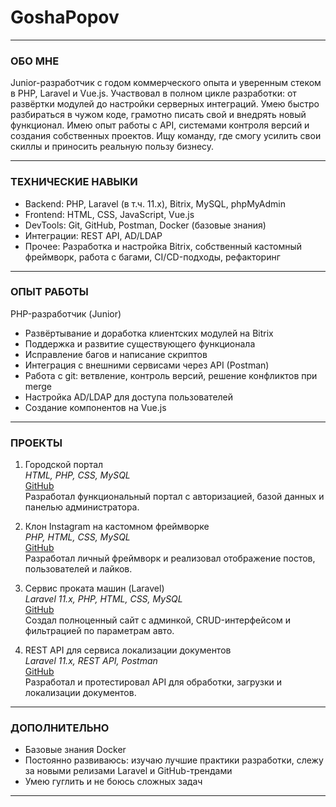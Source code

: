 # GoshaPopov

---

### ОБО МНЕ  
Junior-разработчик с годом коммерческого опыта и уверенным стеком в PHP, Laravel и Vue.js. Участвовал в полном цикле разработки: от развёртки модулей до настройки серверных интеграций. Умею быстро разбираться в чужом коде, грамотно писать свой и внедрять новый функционал. Имею опыт работы с API, системами контроля версий и создания собственных проектов. Ищу команду, где смогу усилить свои скиллы и приносить реальную пользу бизнесу.

---

### ТЕХНИЧЕСКИЕ НАВЫКИ

- Backend: PHP, Laravel (в т.ч. 11.x), Bitrix, MySQL, phpMyAdmin  
- Frontend: HTML, CSS, JavaScript, Vue.js  
- DevTools: Git, GitHub, Postman, Docker (базовые знания)  
- Интеграции: REST API, AD/LDAP  
- Прочее: Разработка и настройка Bitrix, собственный кастомный фреймворк, работа с багами, CI/CD-подходы, рефакторинг

---

### ОПЫТ РАБОТЫ  
PHP-разработчик (Junior)  

- Развёртывание и доработка клиентских модулей на Bitrix  
- Поддержка и развитие существующего функционала  
- Исправление багов и написание скриптов  
- Интеграция с внешними сервисами через API (Postman)  
- Работа с git: ветвление, контроль версий, решение конфликтов при merge  
- Настройка AD/LDAP для доступа пользователей  
- Создание компонентов на Vue.js  

---

### ПРОЕКТЫ

1. Городской портал  
*HTML, PHP, CSS, MySQL*  
[GitHub](https://github.com/GoshaPopov48/portal)  
Разработал функциональный портал с авторизацией, базой данных и панелью администратора.

2. Клон Instagram на кастомном фреймворке  
*PHP, HTML, CSS, MySQL*  
[GitHub](https://github.com/GoshaPopov48/instagramm)  
Разработал личный фреймворк и реализовал отображение постов, пользователей и лайков.

3. Сервис проката машин (Laravel)  
*Laravel 11.x, PHP, HTML, CSS, MySQL*  
[GitHub](https://github.com/GoshaPopov48/master)  
Создал полноценный сайт с админкой, CRUD-интерфейсом и фильтрацией по параметрам авто.

4. REST API для сервиса локализации документов  
*Laravel 11.x, REST API, Postman*  
[GitHub](https://github.com/GoshaPopov48/REST-API)  
Разработал и протестировал API для обработки, загрузки и локализации документов.

---

### ДОПОЛНИТЕЛЬНО  
- Базовые знания Docker  
- Постоянно развиваюсь: изучаю лучшие практики разработки, слежу за новыми релизами Laravel и GitHub-трендами  
- Умею гуглить и не боюсь сложных задач

---
